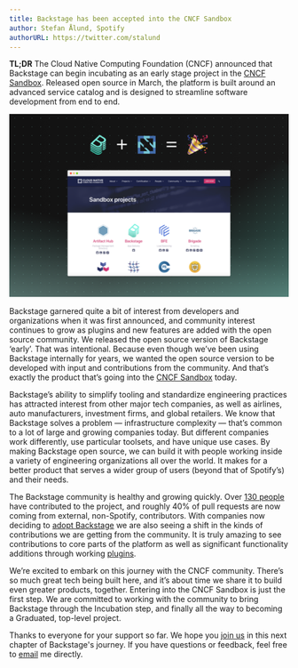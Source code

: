 ```yaml
---
title: Backstage has been accepted into the CNCF Sandbox
author: Stefan Ålund, Spotify
authorURL: https://twitter.com/stalund
---
```


**TL;DR** The Cloud Native Computing Foundation (CNCF) announced that Backstage can begin incubating as an early stage project in the [CNCF Sandbox](https://www.cncf.io/sandbox-projects/). Released open source in March, the platform is built around an advanced service catalog and is designed to streamline software development from end to end.

![cncf](assets/cncf-sandbox/cncf.png)

<!--truncate-->

Backstage garnered quite a bit of interest from developers and organizations when it was first announced, and community interest continues to grow as plugins and new features are added with the open source community. We released the open source version of Backstage ‘early’. That was intentional. Because even though we’ve been using Backstage internally for years, we wanted the open source version to be developed with input and contributions from the community. And that’s exactly the product that’s going into the [CNCF Sandbox](https://www.cncf.io/sandbox-projects/) today.

Backstage’s ability to simplify tooling and standardize engineering practices has attracted interest from other major tech companies, as well as airlines, auto manufacturers, investment firms, and global retailers. We know that Backstage solves a problem — infrastructure complexity — that’s common to a lot of large and growing companies today. But different companies work differently, use particular toolsets, and have unique use cases. By making Backstage open source, we can build it with people working inside a variety of engineering organizations all over the world. It makes for a better product that serves a wider group of users (beyond that of Spotify’s) and their needs.

The Backstage community is healthy and growing quickly. Over [130 people](https://github.com/backstage/backstage/graphs/contributors) have contributed to the project, and roughly 40% of pull requests are now coming from external, non-Spotify, contributors. With companies now deciding to [adopt Backstage](https://github.com/backstage/backstage/blob/master/ADOPTERS.md) we are also seeing a shift in the kinds of contributions we are getting from the community. It is truly amazing to see contributions to core parts of the platform as well as significant functionality additions through working [plugins](https://backstage.io/plugins).

We’re excited to embark on this journey with the CNCF community. There’s so much great tech being built here, and it’s about time we share it to build even greater products, together. Entering into the CNCF Sandbox is just the first step. We are committed to working with the community to bring Backstage through the Incubation step, and finally all the way to becoming a Graduated, top-level project.

Thanks to everyone for your support so far. We hope you [join us](https://info.backstage.spotify.com/newsletter_subscribe) in this next chapter of Backstage's journey. If you have questions or feedback, feel free to [email](mailto:backstage-interest@spotify.com) me directly.

